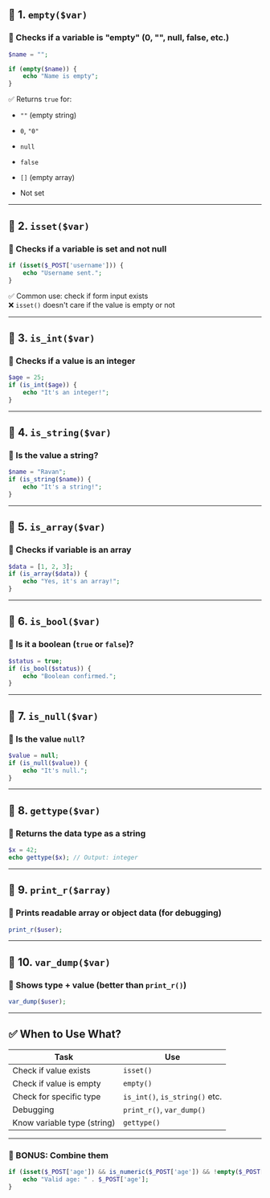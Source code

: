 ## 📌 1. `empty($var)`

### 🔹 Checks if a variable is "empty" (0, "", null, false, etc.)

```php
$name = "";

if (empty($name)) {
    echo "Name is empty";
}
```

✅ Returns `true` for:

- `""` (empty string)
    
- `0`, `"0"`
    
- `null`
    
- `false`
    
- `[]` (empty array)
    
- Not set
    

---

## 📌 2. `isset($var)`

### 🔹 Checks if a variable is set **and not null**

```php
if (isset($_POST['username'])) {
    echo "Username sent.";
}
```

✅ Common use: check if form input exists  
❌ `isset()` doesn't care if the value is empty or not

---

## 📌 3. `is_int($var)`

### 🔹 Checks if a value is an **integer**

```php
$age = 25;
if (is_int($age)) {
    echo "It's an integer!";
}
```

---

## 📌 4. `is_string($var)`

### 🔹 Is the value a string?

```php
$name = "Ravan";
if (is_string($name)) {
    echo "It's a string!";
}
```

---

## 📌 5. `is_array($var)`

### 🔹 Checks if variable is an array

```php
$data = [1, 2, 3];
if (is_array($data)) {
    echo "Yes, it's an array!";
}
```

---

## 📌 6. `is_bool($var)`

### 🔹 Is it a boolean (`true` or `false`)?

```php
$status = true;
if (is_bool($status)) {
    echo "Boolean confirmed.";
}
```

---

## 📌 7. `is_null($var)`

### 🔹 Is the value `null`?

```php
$value = null;
if (is_null($value)) {
    echo "It's null.";
}
```

---

## 📌 8. `gettype($var)`

### 🔹 Returns the **data type** as a string

```php
$x = 42;
echo gettype($x); // Output: integer
```

---

## 📌 9. `print_r($array)`

### 🔹 Prints readable array or object data (for debugging)

```php
print_r($user);
```

---

## 📌 10. `var_dump($var)`

### 🔹 Shows type + value (better than `print_r()`)

```php
var_dump($user);
```

---

## ✅ When to Use What?

|Task|Use|
|---|---|
|Check if value exists|`isset()`|
|Check if value is empty|`empty()`|
|Check for specific type|`is_int()`, `is_string()` etc.|
|Debugging|`print_r()`, `var_dump()`|
|Know variable type (string)|`gettype()`|

---

### 🧪 BONUS: Combine them

```php
if (isset($_POST['age']) && is_numeric($_POST['age']) && !empty($_POST['age'])) {
    echo "Valid age: " . $_POST['age'];
}
```
